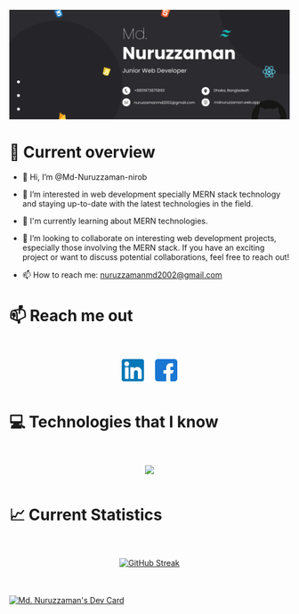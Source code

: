 ![banner!](./assets/github-banner.png)

# 👀 Current overview

- 👋 Hi, I’m @Md-Nuruzzaman-nirob

- 👀 I’m interested in web development specially MERN stack technology and staying up-to-date with the latest technologies in the field.

- 🌱 I'm currently learning about MERN technologies.

- 💞️ I’m looking to collaborate on interesting web development projects, especially those involving the MERN stack. If you have an exciting project or want to discuss potential collaborations, feel free to reach out!

- 📫 How to reach me: nuruzzamanmd2002@gmail.com

# 📫 Reach me out

<div align="center" style="margin:50px; display:flex; justify-content:center; gap:20px">
  <a href="https://linkedin.com/in/nuruzzamanmd2002"><img width="40px" src="./assets/linkedin.png" />
  </a>
  <a href="https://www.facebook.com/nuruzzamanmd2002"><img width="40px" src="./assets/facebook.png" />
  </a>
</div>

# 💻 Technologies that I know

<div align="center" 
margin-top="50px" style="margin: 50px;"
>
  <a href="https://skillicons.dev">
    <img src="https://skillicons.dev/icons?i=html,css,tailwind,js,react,firebase,nodejs,express,mongodb" />
  </a>
</div>

# 📈 Current Statistics

<div align="center " style="margin: 50px;">
  <a href="https://git.io/streak-stats"><img src="https://github-readme-streak-stats.herokuapp.com?user=mdnuruzzamannirob&theme=react&card_width=500_hieght=550" alt="GitHub Streak" /></a>
</div>

<a href="https://app.daily.dev/mdnuruzzamannirob"><img src="https://api.daily.dev/devcards/504a09f78fef45e286e5848965425f29.png?r=jor" width="400" alt="Md. Nuruzzaman's Dev Card"/></a>
